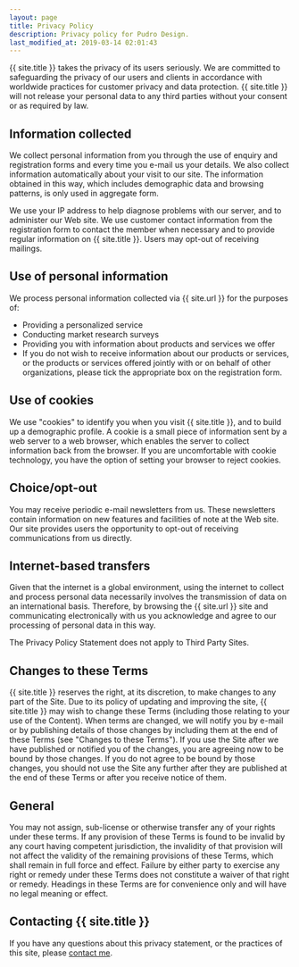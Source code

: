 ```yaml
---
layout: page
title: Privacy Policy
description: Privacy policy for Pudro Design.
last_modified_at: 2019-03-14 02:01:43
---
```

{{ site.title }} takes the privacy of its users seriously. We are committed to safeguarding the privacy of our users and clients in accordance with worldwide practices for customer privacy and data protection. {{ site.title }} will not release your personal data to any third parties without your consent or as required by law.

## Information collected

We collect personal information from you through the use of enquiry and registration forms and every time you e-mail us your details. We also collect information automatically about your visit to our site. The information obtained in this way, which includes demographic data and browsing patterns, is only used in aggregate form.

We use your IP address to help diagnose problems with our server, and to administer our Web site. We use customer contact information from the registration form to contact the member when necessary and to provide regular information on {{ site.title }}. Users may opt-out of receiving mailings.

## Use of personal information

We process personal information collected via {{ site.url }} for the purposes of:
- Providing a personalized service
- Conducting market research surveys
- Providing you with information about products and services we offer
- If you do not wish to receive information about our products or services, or the products or services offered jointly with or on behalf of other organizations, please tick the appropriate box on the registration form.  

## Use of cookies

We use "cookies" to identify you when you visit {{ site.title }}, and to build up a demographic profile. A cookie is a small piece of information sent by a web server to a web browser, which enables the server to collect information back from the browser. If you are uncomfortable with cookie technology, you have the option of setting your browser to reject cookies.

## Choice/opt-out

You may receive periodic e-mail newsletters from us. These newsletters contain information on new features and facilities of note at the Web site. Our site provides users the opportunity to opt-out of receiving communications from us directly.

## Internet-based transfers

Given that the internet is a global environment, using the internet to collect and process personal data necessarily involves the transmission of data on an international basis. Therefore, by browsing the {{ site.url }} site and communicating electronically with us you acknowledge and agree to our processing of personal data in this way.

The Privacy Policy Statement does not apply to Third Party Sites.

## Changes to these Terms

{{ site.title }} reserves the right, at its discretion, to make changes to any part of the Site. Due to its policy of updating and improving the site, {{ site.title }} may wish to change these Terms (including those relating to your use of the Content). When terms are changed, we will notify you by e-mail or by publishing details of those changes by including them at the end of these Terms (see "Changes to these Terms"). If you use the Site after we have published or notified you of the changes, you are agreeing now to be bound by those changes. If you do not agree to be bound by those changes, you should not use the Site any further after they are published at the end of these Terms or after you receive notice of them.

## General

You may not assign, sub-license or otherwise transfer any of your rights under these terms. If any provision of these Terms is found to be invalid by any court having competent jurisdiction, the invalidity of that provision will not affect the validity of the remaining provisions of these Terms, which shall remain in full force and effect. Failure by either party to exercise any right or remedy under these Terms does not constitute a waiver of that right or remedy. Headings in these Terms are for convenience only and will have no legal meaning or effect.

## Contacting {{ site.title }}

If you have any questions about this privacy statement, or the practices of this site, please [contact me](contact_me.html).